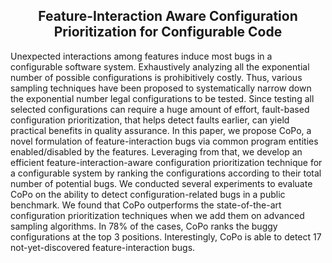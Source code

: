 <h2 align="center">Feature-Interaction Aware Configuration Prioritization for Configurable Code</h2>

<dev style="text-align:justify; text-justify: inter-word;">
Unexpected interactions among features induce most bugs in a configurable software system. Exhaustively analyzing all the exponential number of possible configurations is prohibitively costly. Thus, various sampling techniques have been proposed to systematically narrow down the exponential number legal configurations to be tested. Since testing all selected configurations can require a huge amount of effort, fault-based configuration prioritization, that helps detect faults earlier, can yield practical benefits in quality assurance. In this paper, we propose CoPo, a novel formulation of feature-interaction bugs via common program entities enabled/disabled by the features. Leveraging from that, we develop an efficient feature-interaction-aware configuration prioritization technique for a configurable system by ranking the configurations according to their total number of potential bugs. We conducted several experiments to evaluate CoPo on the ability to detect configuration-related bugs in a public benchmark. We found that CoPo outperforms the state-of-the-art configuration prioritization techniques when we add them on advanced sampling algorithms. In 78% of the cases, CoPo ranks the buggy configurations at the top 3 positions. Interestingly, CoPo is able to detect 17 not-yet-discovered feature-interaction bugs.  
</dev>
